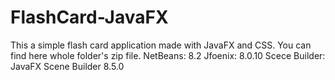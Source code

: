 # FlashCard-JavaFX
This a simple flash card application made with JavaFX and CSS. You can find here whole folder's zip file. 
NetBeans: 8.2
Jfoenix: 8.0.10
Scece Builder: JavaFX Scene Builder 8.5.0

